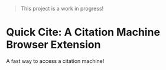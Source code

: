 > This project is a work in progress!
# Quick Cite: A Citation Machine Browser Extension
A fast way to access a citation machine!
